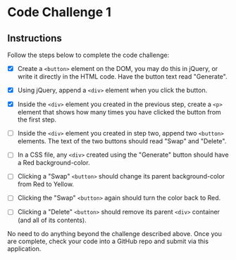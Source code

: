 # Code Challenge 1

## Instructions
Follow the steps below to complete the code challenge:

- [X] Create a `<button>` element on the DOM, you may do this in jQuery, or write it directly in the HTML code. Have the button text read "Generate".

- [X] Using jQuery, append a `<div>` element when you click the button.

- [X] Inside the `<div>` element you created in the previous step, create a `<p>` element that shows how many times you have clicked the button from the first step.

- [ ] Inside the `<div>` element you created in step two, append two `<button>` elements. The text of the two buttons should read "Swap" and "Delete".

- [ ] In a CSS file, any `<div>` created using the "Generate" button should have a Red background-color.

- [ ] Clicking a "Swap" `<button>` should change its parent background-color from Red to Yellow.

- [ ] Clicking the "Swap" `<button>` again should turn the color back to Red.

- [ ] Clicking a "Delete" `<button>` should remove its parent `<div>` container (and all of its contents).

No need to do anything beyond the challenge described above. Once you are complete, check your code into a GitHub repo and submit via this application.